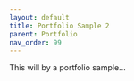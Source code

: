 ```yaml
---
layout: default
title: Portfolio Sample 2
parent: Portfolio
nav_order: 99
---
```


This will by a portfolio sample...